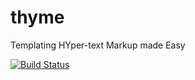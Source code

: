 # thyme
Templating HYper-text Markup made Easy

[![Build Status](https://travis-ci.org/davidjcastner/thyme.svg?branch=master)](https://travis-ci.org/davidjcastner/thyme)
